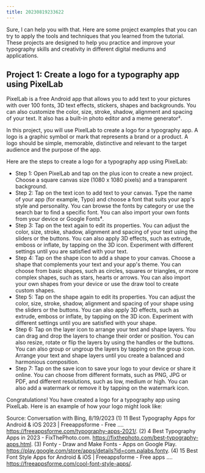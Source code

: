 ```yaml
---
title: 20230819233622 
---
```


Sure, I can help you with that. Here are some project examples that you can try to apply the tools and techniques that you learned from the tutorial. These projects are designed to help you practice and improve your typography skills and creativity in different digital mediums and applications.

## Project 1: Create a logo for a typography app using PixelLab

PixelLab is a free Android app that allows you to add text to your pictures with over 100 fonts, 3D text effects, stickers, shapes and backgrounds. You can also customize the color, size, stroke, shadow, alignment and spacing of your text. It also has a built-in photo editor and a meme generator².

In this project, you will use PixelLab to create a logo for a typography app. A logo is a graphic symbol or mark that represents a brand or a product. A logo should be simple, memorable, distinctive and relevant to the target audience and the purpose of the app.

Here are the steps to create a logo for a typography app using PixelLab:

- Step 1: Open PixelLab and tap on the plus icon to create a new project. Choose a square canvas size (1080 x 1080 pixels) and a transparent background.
- Step 2: Tap on the text icon to add text to your canvas. Type the name of your app (for example, Typo) and choose a font that suits your app's style and personality. You can browse the fonts by category or use the search bar to find a specific font. You can also import your own fonts from your device or Google Fonts⁴.
- Step 3: Tap on the text again to edit its properties. You can adjust the color, size, stroke, shadow, alignment and spacing of your text using the sliders or the buttons. You can also apply 3D effects, such as extrude, emboss or inflate, by tapping on the 3D icon. Experiment with different settings until you are satisfied with your text.
- Step 4: Tap on the shape icon to add a shape to your canvas. Choose a shape that complements your text and your app's theme. You can choose from basic shapes, such as circles, squares or triangles, or more complex shapes, such as stars, hearts or arrows. You can also import your own shapes from your device or use the draw tool to create custom shapes.
- Step 5: Tap on the shape again to edit its properties. You can adjust the color, size, stroke, shadow, alignment and spacing of your shape using the sliders or the buttons. You can also apply 3D effects, such as extrude, emboss or inflate, by tapping on the 3D icon. Experiment with different settings until you are satisfied with your shape.
- Step 6: Tap on the layer icon to arrange your text and shape layers. You can drag and drop the layers to change their order or position. You can also resize, rotate or flip the layers by using the handles or the buttons. You can also group or ungroup the layers by tapping on the group icon. Arrange your text and shape layers until you create a balanced and harmonious composition.
- Step 7: Tap on the save icon to save your logo to your device or share it online. You can choose from different formats, such as PNG, JPG or PDF, and different resolutions, such as low, medium or high. You can also add a watermark or remove it by tapping on the watermark icon.

Congratulations! You have created a logo for a typography app using PixelLab. Here is an example of how your logo might look like:

Source: Conversation with Bing, 8/19/2023
(1) 11 Best Typography Apps for Android & iOS 2023 | Freeappsforme - Free .... https://freeappsforme.com/typography-apps-2021/.
(2) 4 Best Typography Apps in 2023 - FixThePhoto.com. https://fixthephoto.com/best-typography-apps.html.
(3) Fonty - Draw and Make Fonts - Apps on Google Play. https://play.google.com/store/apps/details?id=com.palabs.fonty.
(4) 15 Best Font Style Apps for Android & iOS | Freeappsforme - Free apps .... https://freeappsforme.com/cool-font-style-apps/.